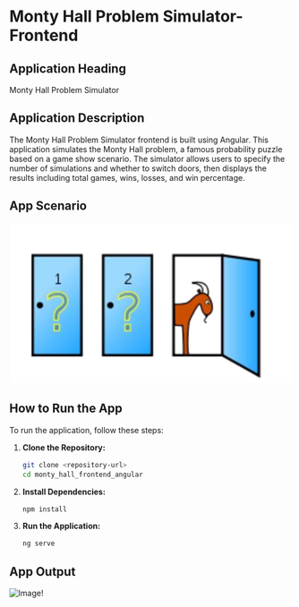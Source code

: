 # Monty Hall Problem Simulator- Frontend

## Application Heading
Monty Hall Problem Simulator

## Application Description
The Monty Hall Problem Simulator frontend is built using Angular. This application simulates the Monty Hall problem, a famous probability puzzle based on a game show scenario. The simulator allows users to specify the number of simulations and whether to switch doors, then displays the results including total games, wins, losses, and win percentage.

## App Scenario
![Image!](projectAssets/question.PNG)

## How to Run the App
To run the application, follow these steps:

1. **Clone the Repository:**
   ```bash
   git clone <repository-url>
   cd monty_hall_frontend_angular

2. **Install Dependencies:**
    ```bash
    npm install

3. **Run the Application:**
    ```bash
    ng serve

## App Output
![Image!](projectAssets/web_page.PNG)